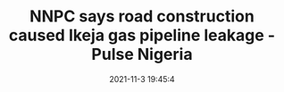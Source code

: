 ---
"title": "NNPC says road construction caused Ikeja gas pipeline leakage - Pulse Nigeria"
"date": "2021-11-3 19:45:4"
"feed_name": "GOOGLENEWSCONSTRUCTION"
"feed_website": "https://news.google.com/search?q=construction%2Bincident&hl=en-US&gl=US&ceid=US:en"
"feed_rss": "https://news.google.com/rss/search?q=construction%2Bincident&hl=en-US&gl=US&ceid=US:en"
"link": "https://www.pulse.ng/news/local/nnpc-says-road-construction-caused-ikeja-gas-pipeline-leakage/p7bl856"
"source": "{'href': 'https://www.pulse.ng', 'title': 'Pulse Nigeria'}"
"file": "_posts/2021-1-1-527398f552fe08f0b438736006ed3fcd755b60c3.md"
"accident": "1"
"drilling": "0"
"dead": "0"
"injured": "0"
"arrested": "0"
"place": "unknown place"
"where": "unknown site"
"causes": "unknown"
"place_uri": "unknown place"
---